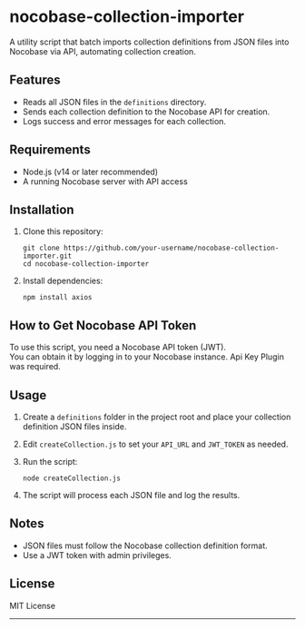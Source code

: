 # nocobase-collection-importer

A utility script that batch imports collection definitions from JSON files into Nocobase via API, automating collection creation.

## Features

- Reads all JSON files in the `definitions` directory.
- Sends each collection definition to the Nocobase API for creation.
- Logs success and error messages for each collection.

## Requirements

- Node.js (v14 or later recommended)
- A running Nocobase server with API access

## Installation

1. Clone this repository:

   ```
   git clone https://github.com/your-username/nocobase-collection-importer.git
   cd nocobase-collection-importer
   ```

2. Install dependencies:

   ```
   npm install axios
   ```

## How to Get Nocobase API Token

To use this script, you need a Nocobase API token (JWT).  
You can obtain it by logging in to your Nocobase instance.
Api Key Plugin was required.

## Usage

1. Create a `definitions` folder in the project root and place your collection definition JSON files inside.

2. Edit `createCollection.js` to set your `API_URL` and `JWT_TOKEN` as needed.

3. Run the script:

   ```
   node createCollection.js
   ```

4. The script will process each JSON file and log the results.

## Notes

- JSON files must follow the Nocobase collection definition format.
- Use a JWT token with admin privileges.

## License

MIT License

---
